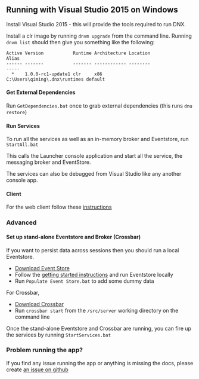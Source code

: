 ## Running with Visual Studio 2015 on Windows

Install Visual Studio 2015 - this will provide the tools required to run DNX.

Install a clr image by running `dnvm upgrade` from the command line. Running `dnvm list` should then give you something like the following:

```
Active Version           Runtime Architecture Location                      Alias
------ -------           ------- ------------ --------                      -----
  *    1.0.0-rc1-update1 clr     x86          C:\Users\qiming\.dnx\runtimes default
```

#### Get External Dependencies 
Run `GetDependencies.bat` once to grab external dependencies (this runs `dnu restore`)

#### Run Services
To run all the services as well as an in-memory broker and Eventstore, run `StartAll.bat`

This calls the Launcher console application and start all the service, the messaging broker and EventStore.

The services can also be debugged from Visual Studio like any another console app.

#### Client
For the web client follow these [instructions](../../src/client/README.md)

### Advanced

#### Set up stand-alone Eventstore and Broker (Crossbar)
If you want to persist data across sessions then you should run a local Eventstore. 

- [Download Event Store](https://geteventstore.com/downloads)
- Follow the [getting started instructions](http://docs.geteventstore.com/introduction/) and run Eventstore locally
- Run `Populate Event Store.bat` to add some dummy data

For Crossbar,

- [Download Crossbar](http://crossbar.io/docs/Installation-on-Windows/)
- Run `crossbar start` from the `/src/server` working directory on the command line

Once the stand-alone Eventstore and Crossbar are running, you can fire up the services by running `StartServices.bat` 

### Problem running the app?

If you find any issue running the app or anything is missing the docs, please create [an issue on github](https://github.com/AdaptiveConsulting/ReactiveTraderCloud/issues)